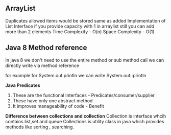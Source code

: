 **ArrayList**
-------------

Duplicates allowed
items would be stored same as added
Implementation of List Interface
if you provide capacity with 1 in arraylist still you can add more than 2 elements
Time Complexity - O(n)
Space Complexity - O(1)



**Java 8 Method reference**
-----------------------------

In java 8 we don't need to use the entire method or sub method call we can directly write 
via method reference

for example for System.out.println we can write System.out::println


**Java Predicates**
1. These are the functional Interfaces - Predicates/consumer/supplier
2. These have only one abstract method
3. It improves manageability of code - Benefit

**Difference between collections and collection**
Collection is interface whcih contains list,set and queue
Collections is utility class in java which provides methods like sorting , searching.









